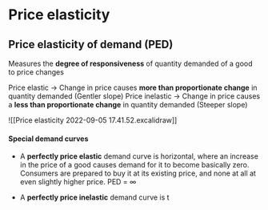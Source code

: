 # Price elasticity

## Price elasticity of demand (PED)
Measures the **degree of responsiveness** of quantity demanded of a good to price changes

Price elastic -> Change in price causes **more than proportionate change** in quantity demanded (Gentler slope)
Price inelastic -> Change in price causes a **less than proportionate change** in quantity demanded (Steeper slope)

![[Price elasticity 2022-09-05 17.41.52.excalidraw]]

#### Special demand curves
- A **perfectly price elastic** demand curve is horizontal, where an increase in the price of a good causes demand for it to become basically zero. Consumers are prepared to buy it at its existing price, and none at all at even slightly higher price. PED = ∞ 

- A **perfectly price inelastic** demand curve is t